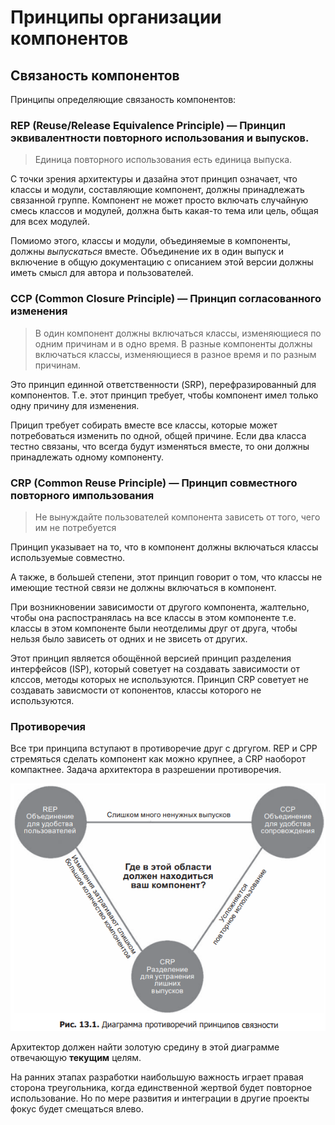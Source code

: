 # Принципы организации компонентов

## Связаность компонентов

Принципы определяющие связаность компонентов:

### REP (Reuse/Release Equivalence Principle) — Принцип эквивалентности повторного использования и выпусков.

>Единица повторного использования есть единица выпуска.

С точки зрения архитектуры и дазайна этот принцип означает, что классы и модули, составляющие компонент, должны принадлежать связанной группе. Компонент не может просто включать случайную смесь классов и модулей, должна быть какая-то тема или цель, общая для всех модулей.

Помиомо этого, классы и модули, объединяемые в компоненты, должны _выпускаться_ вместе. Объединение их в один выпуск и включение в общую документацию с описанием этой версии должны иметь смысл для автора и пользователей.

### CCP (Common Closure Principle) — Принцип согласованного изменения

>В один компонент должны включаться классы, изменяющиеся по одним причинам и в одно время. В разные компоненты должны включаться классы, изменяющиеся в разное время и по разным причинам.

Это принцип единной ответственности (SRP), перефразированный для компонентов. Т.е. этот принцип требует, чтобы компонент имел только одну причину для изменения.

Прицип требует собирать вместе все классы, которые может потребоваться изменить по одной, общей причине. Если два класса тестно связаны, что всегда будут изменяться вместе, то они должны принадлежать одному компоненту.

### CRP (Common Reuse Principle) — Принцип совместного повторного импользования

>Не вынуждайте пользователей компонента зависеть от того, чего им не потребуется

Принцип указывает на то, что в компонент должны включаться классы используемые совместно.

А также, в большей степени, этот принцип говорит о том, что классы не имеющие тестной связи не должны включаться в компонент.

При возникновении зависимости от другого компонента, жалтельно, чтобы она распостранялась на все классы в этом компоненте т.е. классы в этом компоненте были неотделимы друг от друга, чтобы нельзя было зависеть от одних и не звисеть от других.

Этот принцип является обощённой версией принцип разделения интерфейсов (ISP), который советует на создавать зависимости от клссов, методы которых не используются. Принцип CRP советует не создавать зависмости от копонентов, классы которого не используются.

### Противоречия

Все три принципа вступают в противоречие друг с дргугом. REP и CPP стремяться сделать компонент как можно крупнее, а CRP наоборот компактнее. Задача архитектора в разрешении противоречия.

![Диаграмма противоречий приципов связаности](img/controversies_connectivity.png)

Архитектор должен найти золотую средину в этой диаграмме отвечающую **текущим** целям.

На ранних этапах разработки наибольшую важность играет правая сторона треугольника, когда единственной жертвой будет повторное использование. Но по мере развития и интеграции в другие проекты фокус будет смещаться влево.
